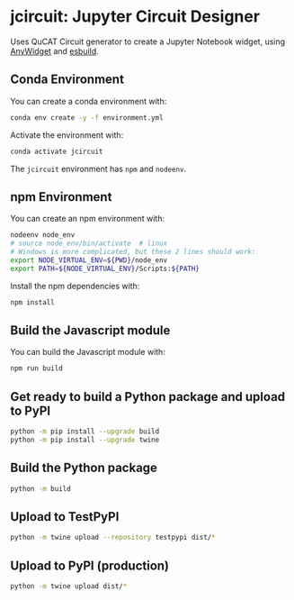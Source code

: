 # jcircuit: Jupyter Circuit Designer
Uses QuCAT Circuit generator to create a Jupyter Notebook widget, using [AnyWidget](https://anywidget.dev/) and [esbuild](https://esbuild.github.io/).

## Conda Environment
You can create a conda environment with:
```bash
conda env create -y -f environment.yml
```
Activate the environment with:
```bash
conda activate jcircuit
```
The `jcircuit` environment has `npm` and `nodeenv`.

## npm Environment
You can create an npm environment with:
```bash
nodeenv node_env
# source node_env/bin/activate  # linux
# Windows is more complicated, but these 2 lines should work:
export NODE_VIRTUAL_ENV=${PWD}/node_env
export PATH=${NODE_VIRTUAL_ENV}/Scripts:${PATH}
```
Install the npm dependencies with:
```bash
npm install
```
## Build the Javascript module
You can build the Javascript module with:
```bash
npm run build
```

## Get ready to build a Python package and upload to PyPI
```bash
python -m pip install --upgrade build
python -m pip install --upgrade twine
```

## Build the Python package
```bash
python -m build
```
## Upload to TestPyPI
```bash
python -m twine upload --repository testpypi dist/*
```
## Upload to PyPI (production)
```bash
python -m twine upload dist/*
```
